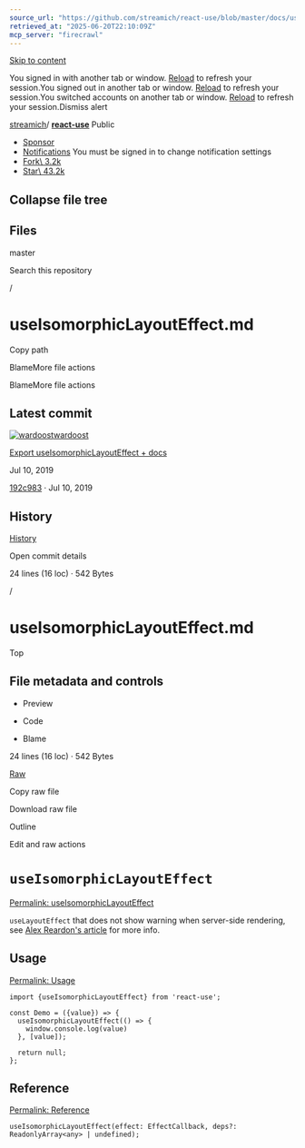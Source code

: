 ```yaml
---
source_url: "https://github.com/streamich/react-use/blob/master/docs/useIsomorphicLayoutEffect.md"
retrieved_at: "2025-06-20T22:10:09Z"
mcp_server: "firecrawl"
---
```

[Skip to content](https://github.com/streamich/react-use/blob/master/docs/useIsomorphicLayoutEffect.md#start-of-content)

You signed in with another tab or window. [Reload](https://github.com/streamich/react-use/blob/master/docs/useIsomorphicLayoutEffect.md) to refresh your session.You signed out in another tab or window. [Reload](https://github.com/streamich/react-use/blob/master/docs/useIsomorphicLayoutEffect.md) to refresh your session.You switched accounts on another tab or window. [Reload](https://github.com/streamich/react-use/blob/master/docs/useIsomorphicLayoutEffect.md) to refresh your session.Dismiss alert

[streamich](https://github.com/streamich)/ **[react-use](https://github.com/streamich/react-use)** Public

- [Sponsor](https://github.com/sponsors/streamich)
- [Notifications](https://github.com/login?return_to=%2Fstreamich%2Freact-use) You must be signed in to change notification settings
- [Fork\\
3.2k](https://github.com/login?return_to=%2Fstreamich%2Freact-use)
- [Star\\
43.2k](https://github.com/login?return_to=%2Fstreamich%2Freact-use)


## Collapse file tree

## Files

master

Search this repository

/

# useIsomorphicLayoutEffect.md

Copy path

BlameMore file actions

BlameMore file actions

## Latest commit

[![wardoost](https://avatars.githubusercontent.com/u/5230018?v=4&size=40)](https://github.com/wardoost)[wardoost](https://github.com/streamich/react-use/commits?author=wardoost)

[Export useIsomorphicLayoutEffect + docs](https://github.com/streamich/react-use/commit/192c9838b3fee822fdee10c25173ed504bf43101)

Jul 10, 2019

[192c983](https://github.com/streamich/react-use/commit/192c9838b3fee822fdee10c25173ed504bf43101) · Jul 10, 2019

## History

[History](https://github.com/streamich/react-use/commits/master/docs/useIsomorphicLayoutEffect.md)

Open commit details

24 lines (16 loc) · 542 Bytes

/

# useIsomorphicLayoutEffect.md

Top

## File metadata and controls

- Preview

- Code

- Blame


24 lines (16 loc) · 542 Bytes

[Raw](https://github.com/streamich/react-use/raw/refs/heads/master/docs/useIsomorphicLayoutEffect.md)

Copy raw file

Download raw file

Outline

Edit and raw actions

# `useIsomorphicLayoutEffect`

[Permalink: useIsomorphicLayoutEffect](https://github.com/streamich/react-use/blob/master/docs/useIsomorphicLayoutEffect.md#useisomorphiclayouteffect)

`useLayoutEffect` that does not show warning when server-side rendering, see [Alex Reardon's article](https://medium.com/@alexandereardon/uselayouteffect-and-ssr-192986cdcf7a) for more info.

## Usage

[Permalink: Usage](https://github.com/streamich/react-use/blob/master/docs/useIsomorphicLayoutEffect.md#usage)

```
import {useIsomorphicLayoutEffect} from 'react-use';

const Demo = ({value}) => {
  useIsomorphicLayoutEffect(() => {
    window.console.log(value)
  }, [value]);

  return null;
};
```

## Reference

[Permalink: Reference](https://github.com/streamich/react-use/blob/master/docs/useIsomorphicLayoutEffect.md#reference)

```
useIsomorphicLayoutEffect(effect: EffectCallback, deps?: ReadonlyArray<any> | undefined);